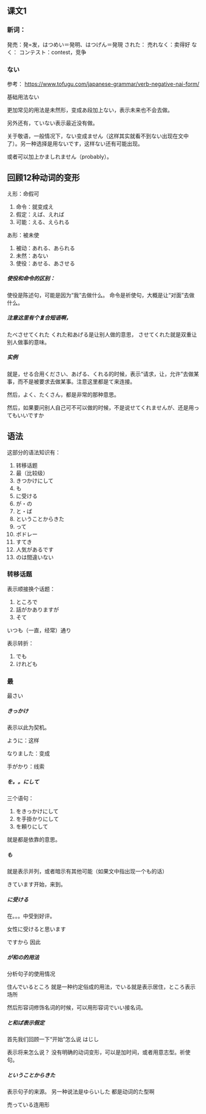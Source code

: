 
## 课文1

### 新词：
発売：発=发，はつめい＝発明、はつげん＝発現
された：
売れなく：卖得好
なく：
コンテスト：contest，竞争

### ない

参考：
https://www.tofugu.com/japanese-grammar/verb-negative-nai-form/

基础用法ない

更加常见的用法是未然形，变成あ段加上ない，表示未来也不会去做。

另外还有，ていない表示最近没有做。

关于敬语，一般情况下，ない变成ません（这样其实就看不到ない出现在文中了）。另一种选择是用ないです，这样ない还有可能出现。

或者可以加上かましれません（probably）。

## 回顾12种动词的变形

え形：命假可
1.	命令：就变成え
2.	假定：えば、えれば
3.	可能：える、えられる

あ形：被未使
1.	被动：あれる、あられる
2.	未然：あない
3.	使役：あせる、あさせる

##### 使役和命令的区别：
使役是陈述句，可能是因为“我”去做什么。
命令是祈使句，大概是让“对面”去做什么。


##### 注意这里有个复合短语啊，
たべさせてくれた
くれた和あげる是让别人做的意思，
させてくれた就是双重让别人做事的意味。


##### 实例
就是，せる合用ください、あげる、くれる的时候，表示“请求，让，允许”去做某事，而不是被要求去做某事。注意这里都是て来连接。

然后，よく、たくさん，都是非常的那种意思。

然后，如果要问别人自己可不可以做的时候，不是说せてくれませんが、还是用ってもいいですか


## 语法
这部分的语法知识有：
1.	转移话题
2.	最（比较级）
3.	きつかけにして
4.	も
5.	に受ける
6.	が・の
7.	と・ば
8.	ということからきた
9.	って
10.	ボドレー
11.	すてき
12.	人気があるです
13.	のは間違いない

### 转移话题

表示顺接换个话题：
1.	ところで
2.	話がかありますが
3.	そて

いつも（一直，经常）通り

表示转折：
1.	でも
2.	けれども

### 最


最さい


##### きっかけ

表示以此为契机。

ように：这样

なりました：变成

手がかり：线索


##### を。。にして

三个语句：
1.	をきっかけにして
2.	を手掛かりにして
3.	を頼りにして

就是都是依靠的意思。

##### も

就是表示并列，或者暗示有其他可能（如果文中指出现一个も的话）

きています开始，来到。


##### に受ける

在。。。中受到好评。

女性に受けると思います

ですから 因此


##### が和の的用法

分析句子的使用情况

住んでいるところ
就是一种约定俗成的用法，でいる就是表示居住，ところ表示场所

然后形容词修饰名词的时候，可以用形容词でいい接名词。


##### と和ば表示假定


首先我们回顾一下“开始”怎么说
はじし


表示将来怎么说？
没有明确的动词变形，可以是加时间，或者用意志型。祈使句。

##### ということからきた

表示句子的来源。
另一种说法是ゆらいした
都是动词的た型啊

売っている连用形

